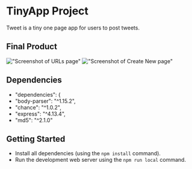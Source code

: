 # TinyApp Project

Tweet is a tiny one page app for users to post tweets. 

## Final Product

!["Screenshot of URLs page"]()
!["Screenshot of Create New page"]()

## Dependencies

  - "dependencies": {
  - "body-parser": "^1.15.2",
  - "chance": "^1.0.2",
  - "express": "^4.13.4",
  - "md5": "^2.1.0"

## Getting Started

- Install all dependencies (using the `npm install` command).
- Run the development web server using the `npm run local` command.